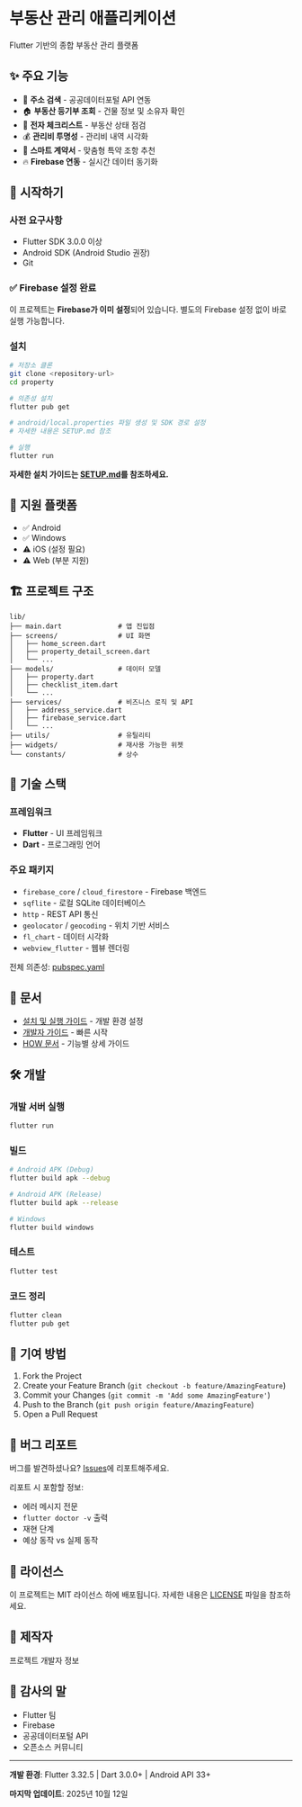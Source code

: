 # 부동산 관리 애플리케이션

Flutter 기반의 종합 부동산 관리 플랫폼

## ✨ 주요 기능

- 📍 **주소 검색** - 공공데이터포털 API 연동
- 🏠 **부동산 등기부 조회** - 건물 정보 및 소유자 확인
- 📝 **전자 체크리스트** - 부동산 상태 점검
- 💰 **관리비 투명성** - 관리비 내역 시각화
- 📄 **스마트 계약서** - 맞춤형 특약 조항 추천
- 🔥 **Firebase 연동** - 실시간 데이터 동기화

## 🚀 시작하기

### 사전 요구사항

- Flutter SDK 3.0.0 이상
- Android SDK (Android Studio 권장)
- Git

### ✅ Firebase 설정 완료
이 프로젝트는 **Firebase가 이미 설정**되어 있습니다. 별도의 Firebase 설정 없이 바로 실행 가능합니다.

### 설치

```bash
# 저장소 클론
git clone <repository-url>
cd property

# 의존성 설치
flutter pub get

# android/local.properties 파일 생성 및 SDK 경로 설정
# 자세한 내용은 SETUP.md 참조

# 실행
flutter run
```

**자세한 설치 가이드는 [SETUP.md](SETUP.md)를 참조하세요.**

## 📱 지원 플랫폼

- ✅ Android
- ✅ Windows
- ⚠️ iOS (설정 필요)
- ⚠️ Web (부분 지원)

## 🏗️ 프로젝트 구조

```
lib/
├── main.dart              # 앱 진입점
├── screens/               # UI 화면
│   ├── home_screen.dart
│   ├── property_detail_screen.dart
│   └── ...
├── models/                # 데이터 모델
│   ├── property.dart
│   ├── checklist_item.dart
│   └── ...
├── services/              # 비즈니스 로직 및 API
│   ├── address_service.dart
│   ├── firebase_service.dart
│   └── ...
├── utils/                 # 유틸리티
├── widgets/               # 재사용 가능한 위젯
└── constants/             # 상수
```

## 🔧 기술 스택

### 프레임워크
- **Flutter** - UI 프레임워크
- **Dart** - 프로그래밍 언어

### 주요 패키지
- `firebase_core` / `cloud_firestore` - Firebase 백엔드
- `sqflite` - 로컬 SQLite 데이터베이스
- `http` - REST API 통신
- `geolocator` / `geocoding` - 위치 기반 서비스
- `fl_chart` - 데이터 시각화
- `webview_flutter` - 웹뷰 렌더링

전체 의존성: [pubspec.yaml](pubspec.yaml)

## 📖 문서

- [설치 및 실행 가이드](SETUP.md) - 개발 환경 설정
- [개발자 가이드](SETUP_DEV.md) - 빠른 시작
- [HOW 문서](lib/HOW/) - 기능별 상세 가이드

## 🛠️ 개발

### 개발 서버 실행
```bash
flutter run
```

### 빌드
```bash
# Android APK (Debug)
flutter build apk --debug

# Android APK (Release)
flutter build apk --release

# Windows
flutter build windows
```

### 테스트
```bash
flutter test
```

### 코드 정리
```bash
flutter clean
flutter pub get
```

## 🤝 기여 방법

1. Fork the Project
2. Create your Feature Branch (`git checkout -b feature/AmazingFeature`)
3. Commit your Changes (`git commit -m 'Add some AmazingFeature'`)
4. Push to the Branch (`git push origin feature/AmazingFeature`)
5. Open a Pull Request

## 🐛 버그 리포트

버그를 발견하셨나요? [Issues](../../issues)에 리포트해주세요.

리포트 시 포함할 정보:
- 에러 메시지 전문
- `flutter doctor -v` 출력
- 재현 단계
- 예상 동작 vs 실제 동작

## 📄 라이선스

이 프로젝트는 MIT 라이선스 하에 배포됩니다. 자세한 내용은 [LICENSE](LICENSE) 파일을 참조하세요.

## 👥 제작자

프로젝트 개발자 정보

## 🙏 감사의 말

- Flutter 팀
- Firebase
- 공공데이터포털 API
- 오픈소스 커뮤니티

---

**개발 환경**: Flutter 3.32.5 | Dart 3.0.0+ | Android API 33+

**마지막 업데이트**: 2025년 10월 12일
